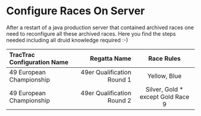 # Configure Races On Server

After a restart of a java production server that contained archived races one need to reconfigure all these archived races. Here you find the steps needed including all druid knowledge required :-)

| TracTrac Configuration Name | Regatta Name | Race Rules |
|:-----------|------------:|:------------:|
| 49 European Championship      |        49er Qualification Round 1 |     Yellow, Blue     |
| 49 European Championship      |        49er Qualification Round 2 |     Silver, Gold   * except Gold Race 9     | 